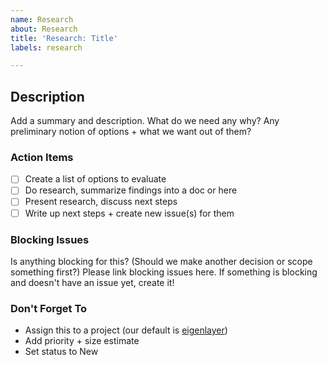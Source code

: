 ```yaml
---
name: Research
about: Research
title: 'Research: Title'
labels: research

---
```


## Description
Add a summary and description. What do we need any why? Any preliminary notion of options + what we want out of them?

### Action Items
- [ ] Create a list of options to evaluate
- [ ] Do research, summarize findings into a doc or here
- [ ] Present research, discuss next steps
- [ ] Write up next steps + create new issue(s) for them

### Blocking Issues
Is anything blocking for this? (Should we make another decision or scope something first?)
Please link blocking issues here. If something is blocking and doesn't have an issue yet, create it!

### Don't Forget To
* Assign this to a project (our default is [eigenlayer](https://github.com/Layr-Labs/eigenlayer-contracts))
* Add priority + size estimate
* Set status to New
